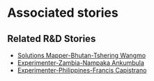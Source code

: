 # Associated stories

<!-- !!DO NOT REMOVE!! start autogenerated hyperlinks -->
## Related R&D Stories
- [Solutions Mapper\-Bhutan\-Tshering Wangmo](/stories/?doc=SolutionMappers_BTN)
- [Experimenter\-Zambia\-Nampaka Ankumbula](/stories/?doc=Experimenters_ZMB)
- [Experimenter\-Philippines\-Francis Capistrano](/stories/?doc=Experimenters_PHL)
<!-- !!DO NOT REMOVE!! end autogenerated hyperlinks -->